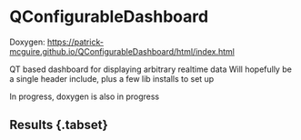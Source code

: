# QConfigurableDashboard
Doxygen: https://patrick-mcguire.github.io/QConfigurableDashboard/html/index.html

QT based dashboard for displaying arbitrary realtime data
Will hopefully be a single header include, plus a few lib installs to set up

In progress, doxygen is also in progress

## Results {.tabset}

###
